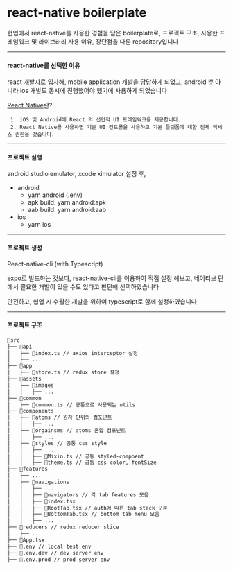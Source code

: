 # react-native boilerplate

현업에서 react-native를 사용한 경험을 담은 boilerplate로,
프로젝트 구조, 사용한 프레임워크 및 라이브러리 사용 이유, 장단점을 다룬 repository입니다

---

#### react-native를 선택한 이유

react 개발자로 입사해, mobile application 개발을 담당하게 되었고, android 뿐 아니라 ios 개발도 동시에 진행했어야 했기에 사용하게 되었습니다

[React Native](https://reactnative.dev)란?

     1. iOS 및 Android에 React 의 선언적 UI 프레임워크를 제공합니다.
     2. React Native를 사용하면 기본 UI 컨트롤을 사용하고 기본 플랫폼에 대한 전체 액세스 권한을 갖습니다.

---

#### 프로젝트 실행

android studio emulator, xcode ximulator 설정 후,

- android
  - yarn android (.env)
  - apk build: yarn android:apk
  - aab build: yarn android:aab
- ios
  - yarn ios

---

#### 프로젝트 생성

React-native-cli (with Typescript)

expo로 빌드하는 것보다, react-native-cli를 이용하여 직접 설정 해보고, 네이티브 단에서 필요한 개발이 있을 수도 있다고 판단해 선택하였습니다

안전하고, 협업 시 수월한 개발을 위하여 typescript로 함께 설정하였습니다

---

#### 프로젝트 구조

```bash
💼src
├── 📂api
│   ├── 📃index.ts // axios interceptor 설정
│   ├── ...
├── 📂app
│   ├── 📃store.ts // redux store 설정
├── 📂assets
│   ├── 📂images
│   │   ├── ...
├── 📂common
│   ├── 📃common.ts // 공통으로 사용되는 utils
├── 📂components
│   ├── 📂atoms // 원자 단위의 컴포넌트
│   │   ├── ...
│   ├── 📂orgainsms // atoms 혼합 컴포넌트
│   │   ├── ...
│   ├── 📂styles // 공통 css style
│   │   ├── ...
│   │   ├── 📃Mixin.ts // 공통 styled-compoent
│   │   ├── 📃theme.ts // 공통 css color, fontSize
├── 📂features
│   ├── ...
│   ├── 📂navigations
│   │   ├── ...
│   │   ├── 📂navigators // 각 tab features 모음
│   │   ├── 📃index.tsx
│   │   ├── 📃RootTab.tsx // auth에 따른 tab stack 구분
│   │   ├── 📃BottomTab.tsx // bottom tab menu 모음
│   │   ├── ...
├── 📂reducers // redux reducer slice
│   ├── ...
├── 📃App.tsx
├── 📃.env // local test env
├── 📃.env.dev // dev server env
├── 📃.env.prod // prod server env
```
